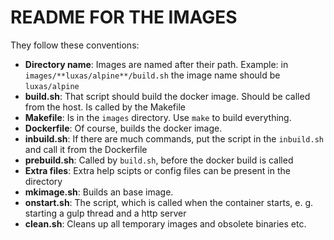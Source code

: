 # README FOR THE IMAGES

They follow these conventions:

- **Directory name**: Images are named after their path. Example: in `images/**luxas/alpine**/build.sh` the image name should be `luxas/alpine`
- **build.sh**: That script should build the docker image. Should be called from the host. Is called by the Makefile
- **Makefile**: Is in the `images` directory. Use `make` to build everything.
- **Dockerfile**: Of course, builds the docker image.
- **inbuild.sh**: If there are much commands, put the script in the `inbuild.sh` and call it from the Dockerfile
- **prebuild.sh**: Called by `build.sh`, before the docker build is called
- **Extra files**: Extra help scipts or config files can be present in the directory
- **mkimage.sh**: Builds an base image.
- **onstart.sh**: The script, which is called when the container starts, e. g. starting a gulp thread and a http server
- **clean.sh**: Cleans up all temporary images and obsolete binaries etc.